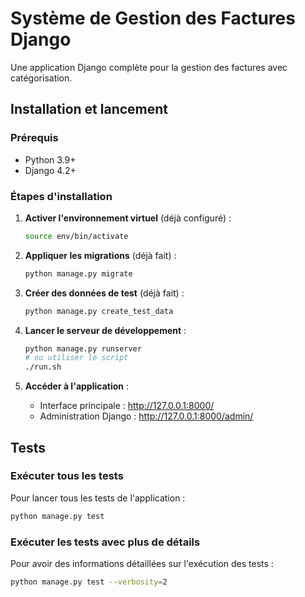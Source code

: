 # Système de Gestion des Factures Django

Une application Django complète pour la gestion des factures avec catégorisation.

## Installation et lancement

### Prérequis

- Python 3.9+
- Django 4.2+

### Étapes d'installation

1. **Activer l'environnement virtuel** (déjà configuré) :

   ```bash
   source env/bin/activate
   ```

2. **Appliquer les migrations** (déjà fait) :

   ```bash
   python manage.py migrate
   ```

3. **Créer des données de test** (déjà fait) :

   ```bash
   python manage.py create_test_data
   ```

4. **Lancer le serveur de développement** :

   ```bash
   python manage.py runserver
   # ou utiliser le script
   ./run.sh
   ```

5. **Accéder à l'application** :
   - Interface principale : http://127.0.0.1:8000/
   - Administration Django : http://127.0.0.1:8000/admin/

## Tests

### Exécuter tous les tests

Pour lancer tous les tests de l'application :

```bash
python manage.py test
```

### Exécuter les tests avec plus de détails

Pour avoir des informations détaillées sur l'exécution des tests :

```bash
python manage.py test --verbosity=2
```
